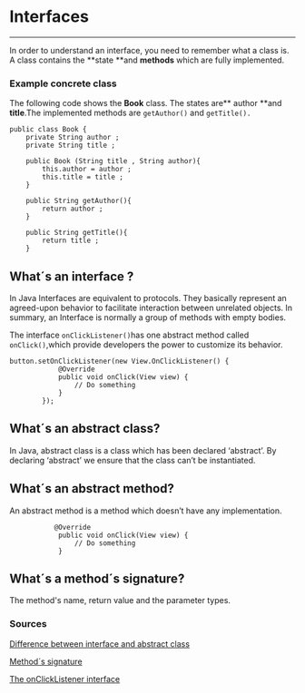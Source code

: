 # Interfaces

---

In order to understand an interface, you need to remember what a class is. A class contains the **state **and **methods** which are fully implemented.

### Example concrete class

The following code shows the **Book** class. The states are** author **and **title**.The implemented methods are  `getAuthor()` and `getTitle().`

```
public class Book {
    private String author ;
    private String title ;

    public Book (String title , String author){
        this.author = author ;
        this.title = title ;
    }

    public String getAuthor(){
        return author ;
    }

    public String getTitle(){
        return title ;
    }
```

## What´s an interface ?

In Java Interfaces are equivalent to protocols. They basically represent an agreed-upon behavior to facilitate interaction between unrelated objects. In summary, an Interface is normally a group of methods with empty bodies.

The interface `onClickListener()`has one abstract method called `onClick()`,which provide developers the power to customize its behavior.

```
button.setOnClickListener(new View.OnClickListener() {
            @Override
            public void onClick(View view) {
                // Do something
            }
        });
```

## What´s an abstract class?

In Java, abstract class is a class which has been declared ‘abstract’. By declaring ‘abstract’ we ensure that the class can’t be instantiated.

## What´s an abstract method?

An abstract method is a method which doesn’t have any implementation.

```
           @Override
            public void onClick(View view) {
                // Do something
            }
```

## What´s a method´s signature?

The method's name, return value and the parameter types.

### Sources

[Difference between interface and abstract class](http://www.onsandroid.com/2011/12/difference-between-interface-and.html)

[Method´s signature](http://stackoverflow.com/questions/16149285/does-a-methods-signature-in-java-include-its-return-type)

[The onClickListener interface](https://developer.android.com/reference/android/view/View.OnClickListener.html)





